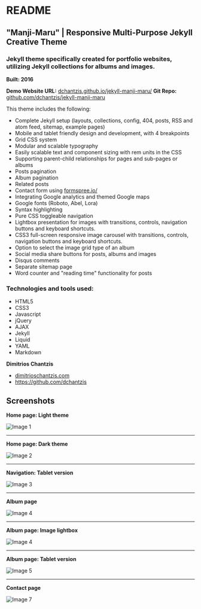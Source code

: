 # README

## **"Manji-Maru"** | Responsive Multi-Purpose Jekyll Creative Theme

### Jekyll theme specifically created for portfolio websites, utilizing Jekyll collections for albums and images.
**Built: 2016**

**Demo Website URL:** [dchantzis.github.io/jekyll-manji-maru/](http://dchantzis.github.io/jekyll-manji-maru/)
**Git Repo:** [github.com/dchantzis/jekyll-manji-maru](https://github.com/dchantzis/jekyll-manji-maru)

This theme includes the following:

- Complete Jekyll setup (layouts, collections, config, 404, posts, RSS and atom feed, sitemap, example pages)
- Mobile and tablet friendly design and development, with 4 breakpoints
- Grid CSS system
- Modular and scalable typography
- Easily scalable text and component sizing with rem units in the CSS
- Supporting parent-child relationships for pages and sub-pages or albums
- Posts pagination
- Album pagination
- Related posts
- Contact form using [formspree.io/](https://formspree.io/)
- Integrating Google analytics and themed Google maps
- Google fonts (Roboto, Abel, Lora)
- Syntax highlighting
- Pure CSS toggleable navigation
- Lightbox presentation for images with transitions, controls, navigation buttons and keyboard shortcuts.
- CSS3 full-screen responsive image carousel with transitions, controls, navigation buttons and keyboard shortcuts.
- Option to select the image grid type of an album
- Social media share buttons for posts, albums and images
- Disqus comments
- Separate sitemap page
- Word counter and "reading time" functionality for posts

### Technologies and tools used:

- HTML5
- CSS3
- Javascript
- jQuery
- AJAX
- Jekyll
- Liquid
- YAML
- Markdown

**Dimitrios Chantzis**

- [dimitrioschantzis.com](http://www.dimitrioschantzis.com)
- <https://github.com/dchantzis>

## Screenshots

**Home page: Light theme**

![Image 1](http://dchantzis.github.io/jekyll-manji-maru/assets/img/screenshots/screenshot-1.png)

---

**Home page: Dark theme**

![Image 2](http://dchantzis.github.io/jekyll-manji-maru/assets/img/screenshots/screenshot-2.png)

---

**Navigation: Tablet version**

![Image 3](http://dchantzis.github.io/jekyll-manji-maru/assets/img/screenshots/screenshot-3.png)

---

**Album page**

![Image 4](http://dchantzis.github.io/jekyll-manji-maru/assets/img/screenshots/screenshot-4.png)

---

**Album page: Image lightbox**

![Image 4](http://dchantzis.github.io/jekyll-manji-maru/assets/img/screenshots/screenshot-5.png)

---

**Album page: Tablet version**

![Image 5](http://dchantzis.github.io/jekyll-manji-maru/assets/img/screenshots/screenshot-6.png)

---

**Contact page**

![Image 7](http://dchantzis.github.io/jekyll-manji-maru/assets/img/screenshots/screenshot-7.png)

